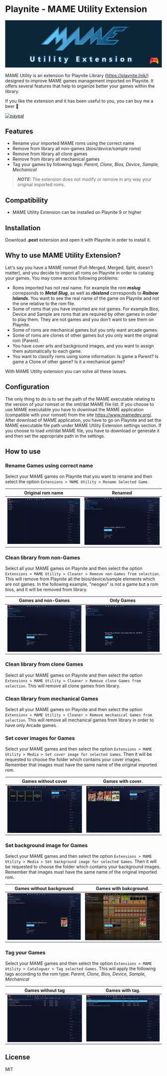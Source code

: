 # Playnite - MAME Utility Extension

![Alt text](assets/logo/mame-utility-extension-banner.png?raw=true "Banner")

MAME Utility is an extension for Playnite Library (https://playnite.link/) designed to improve MAME games management imported on Playnite. 
It offers several features that help to organize better your games within the library.

If you like the extension and it has been useful to you, you can buy me a beer :beer:  

[![paypal](https://www.paypalobjects.com/en_US/i/btn/btn_donate_LG.gif)](https://www.paypal.com/donate?hosted_button_id=5ATXBE94C6VCQ)

## Features

- Rename your imported MAME roms using the correct name 
- Remove from library all non-games (*bios/device/sample roms*)
- Remove from library all clone games
- Remove from library all mechanical games
- Tag your games by following tags: *Parent, Clone, Bios, Device, Sample, Mechanical*

> **_NOTE:_**  The extension does not modify or remove in any way your original imported roms. 

## Compatibility
- MAME Utility Extension can be installed on Playnite 9 or higher

## Installation
Download **.pext** extension and open it with Playnite in order to install it.

## Why to use MAME Utility Extension?
Let's say you have a MAME romset (Full-Merged, Merged, Split, doesn't matter), and you
decide to import all roms on Playnite in order to catalog your games.
You may come across following problems:

- Roms imported has not real name. For example the rom ***mslug*** correpsonds to ***Metal Slug***, as well as ***rbisland*** corresponds to ***Raibow Islands***. You want to see the real name of the game on Playnite and not the one relative to the rom file.
- Some of roms that you have imported are not games. For example Bios, Device and Sample are roms that are required by other games in order to play them. They are not games and you don't want to see them on Playnite.
- Some of roms are mechanical games but you only want arcade games.
- Some of roms are clones of other games but you only want the original rom (Parent).
- You have cover arts and background images, and you want to assign them automatically to each game.
- You want to classify roms using some information: Is game a Parent? Is game a Clone of other game? Is it a mechanical game?

With MAME Utility extension you can solve all these issues.

## Configuration
The only thing to do is to set the path of the MAME executable relating to the version of your romset or the xml/dat MAME file list.
If you choose to use MAME executable you have to download the MAME application (compatible with your romset) from the site https://www.mamedev.org/. After download of MAME application, you have to go on Playnite and set the MAME executable file path under MAME Utility Extension settings section.
If you choose to load xml/dat MAME file, you have to download or generate it and then set the appropriate path in the settings.

## How to use
### Rename Games using correct name
Select your MAME games on Playnite that you want to rename and then select the option `Extensions > MAME Utility > Rename Selected Game`.

Original rom name                                                  |  Renamed
:-----------------------------------------------------------------:|:-------------------------:
![Alt text](assets/screenshots/imported-raw.png?raw=true "Imported Raw")  |  ![Alt text](assets/screenshots/renamed.png?raw=true "Renamed")

### Clean library from non-Games
Select all your MAME games on Playnite and then select the option `Extensions > MAME Utility > Cleaner > Remove non-Games from selection`.
This will remove from Playnite all the bios/device/sample elements which are not games.
In the following example, "neogeo" is not a game but a rom bios, and it will be removed from library.

Games and non-Games                                                |  Only Games
:-----------------------------------------------------------------:|:-------------------------:
![Alt text](assets/screenshots/renamed.png?raw=true "Non Games")          |![Alt text](assets/screenshots/cleaned-nongames.png?raw=true "Only Games")

### Clean library from clone Games
Select all your MAME games on Playnite and then select the option `Extensions > MAME Utility > Cleaner > Remove clone Games from selection`.
This will remove all clone games from library.

### Clean library from mechanical Games
Select all your MAME games on Playnite and then select the option `Extensions > MAME Utility > Cleaner > Remove mechanical Games from selection`.
This will remove all mechanical games from library in order to have only Arcade games.

### Set cover images for Games
Select your MAME games and then select the option `Extensions > MAME Utility > Media > Set cover image for selected Games`.
Then it will be requested to choose the folder which contains your cover images.
Remember that images must have the same name of the original imported rom.

Games without cover                                                 | Games with cover.
:------------------------------------------------------------------:|:-------------------------:
![Alt text](assets/screenshots/without-cover.png?raw=true "Without Cover") |![Alt text](assets/screenshots/with-cover.png?raw=true "With Cover")

### Set background image for Games
Select your MAME games and then select the option `Extensions > MAME Utility > Media > Set background image for selected Games`.
Then it will be requested to choose the folder which contains your background images.
Remember that images must have the same name of the original imported rom.

Games without background                                            | Games with bakcground.
:------------------------------------------------------------------:|:-------------------------:
![Alt text](assets/screenshots/without-snap.png?raw=true "Without Snap")   |![Alt text](assets/screenshots/with-snap.png?raw=true "With Snap")

### Tag your Games
Select your MAME games and then select the option `Extensions > MAME Utility > Cataloguer > Tag selected Games`.
This wiil apply the following tags according to the rom type: *Parent, Clone, Bios, Device, Sample, Mechanical*


Games without tag                                                   | Games with tag.
:------------------------------------------------------------------:|:-------------------------:
![Alt text](assets/screenshots/without-tag.png?raw=true "With Tag")        |![Alt text](assets/screenshots/with-tag.png?raw=true "Without Tag")

## License

MIT
